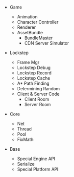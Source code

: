 ﻿

- Game
  - Animation
  - Character Controller
  - Renderer 
  - AssetBundle
    - BundleMaster
    - CDN Server Simulator


- Lockstep
  - Frame Mgr
  - Lockstep Debug
  - Lockstep Record
  - Lockstep Cache
  - A* Path Finding
  - Determining Random
  - Client & Server Code
    - Client Room
    - Server Room

- Core
  - Net
  - Thread
  - Pool
  - FixMath


- Base
  - Special Engine API
  - Serialize
  - Special Platform API